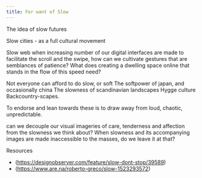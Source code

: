 ```yaml
---
title: For want of Slow  
---
```


The idea of slow futures 

Slow cities - as a full cultural movement 

Slow web 
when increasing number of our digital interfaces are made to facilitate the scroll and the swipe, how can we cultivate gestures that are semblances of patience? What does creating a dwelling space online that stands in the flow of this speed need? 

Not everyone can afford to do slow, or soft
The softpower of japan, and occasionally china 
The slowness of scandinavian landscapes 
Hygge culture 
Backcountry-scapes. 

To endorse and lean towards these 
is to draw away from loud, chaotic, unpredictable. 

can we decouple our visual imageries of care, tenderness and affection from the slowness we think about?
When slowness and its accompanying images are made inaccessible to the masses, do we leave it at that?

Resources
- (https://designobserver.com/feature/slow-dont-stop/39589)
- (https://www.are.na/roberto-greco/slow-1523293572)